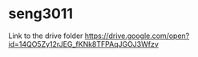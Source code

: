 # seng3011
Link to the drive folder https://drive.google.com/open?id=14QO5Zy12rJEG_fKNk8TFPAqJGOJ3Wfzv
